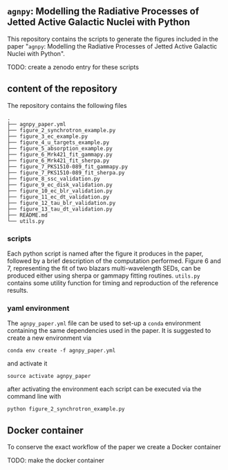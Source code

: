 ## `agnpy`: Modelling the Radiative Processes of Jetted Active Galactic Nuclei with Python

This repository contains the scripts to generate the figures included in the paper "`agnpy`: Modelling the Radiative Processes of Jetted Active Galactic Nuclei with Python".

TODO: create a zenodo entry for these scripts

## content of the repository
The repository contains the following files
```
.
├── agnpy_paper.yml
├── figure_2_synchrotron_example.py
├── figure_3_ec_example.py
├── figure_4_u_targets_example.py
├── figure_5_absorption_example.py
├── figure_6_Mrk421_fit_gammapy.py
├── figure_6_Mrk421_fit_sherpa.py
├── figure_7_PKS1510-089_fit_gammapy.py
├── figure_7_PKS1510-089_fit_sherpa.py
├── figure_8_ssc_validation.py
├── figure_9_ec_disk_validation.py
├── figure_10_ec_blr_validation.py
├── figure_11_ec_dt_validation.py
├── figure_12_tau_blr_validation.py
├── figure_13_tau_dt_validation.py
├── README.md
└── utils.py

```
### scripts
Each python script is named after the figure it produces in the paper, followed by a brief description of the computation performed.
Figure 6 and 7, representing the fit of two blazars multi-wavelength SEDs, can be produced either using sherpa or gammapy fitting routines.
`utils.py` contains some utility function for timing and reproduction of the reference results. 

### yaml environment
The `agnpy_paper.yml` file can be used to set-up a `conda` environment containing the same dependencies used in the paper.
It is suggested to create a new environment via
```shell
conda env create -f agnpy_paper.yml
```
and activate it 
```shell
source activate agnpy_paper
```
after activating the environment each script can be executed via the command line with
```shell
python figure_2_synchrotron_example.py
```

## Docker container
To conserve the exact workflow of the paper we create a Docker container

TODO: make the docker container

